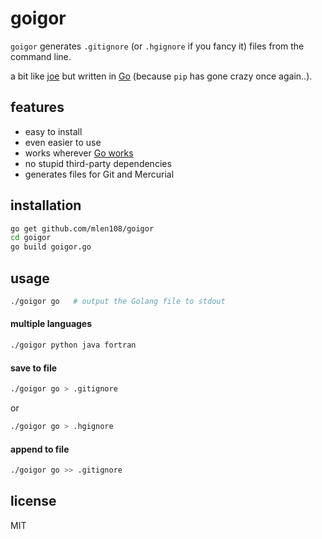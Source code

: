 # goigor

`goigor` generates `.gitignore` (or `.hgignore` if you fancy it) files from the command line.

a bit like [joe](https://github.com/karan/joe) but written in [Go](http://golang.org/) (because `pip` has gone crazy once again..).

## features
* easy to install
* even easier to use
* works wherever [Go works](http://golang.org/doc/install#requirements)
* no stupid third-party dependencies
* generates files for Git and Mercurial

## installation

```bash
go get github.com/mlen108/goigor
cd goigor
go build goigor.go
```

## usage

```bash
./goigor go   # output the Golang file to stdout
```

#### multiple languages

```bash
./goigor python java fortran
```

#### save to file

```bash
./goigor go > .gitignore
```
or
```bash
./goigor go > .hgignore
```

#### append to file

```bash
./goigor go >> .gitignore
```

## license

MIT
